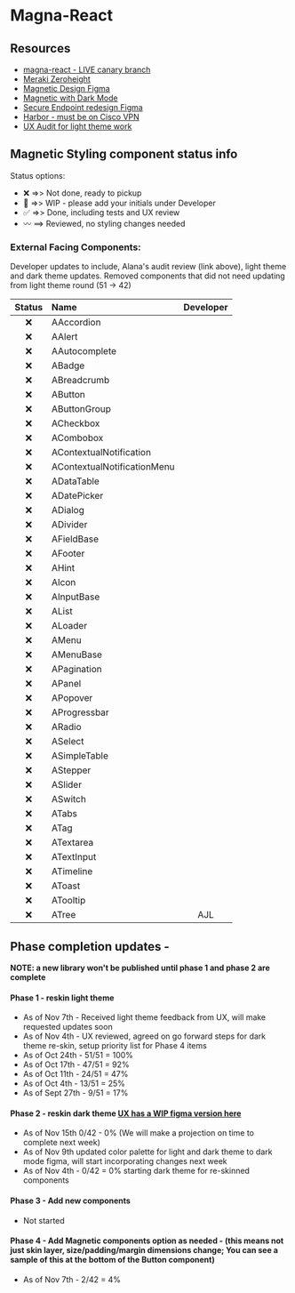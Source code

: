 # Magna-React

## Resources
- [magna-react - LIVE canary branch](https://magna-react.vercel.app/)
- [Meraki Zeroheight](https://zeroheight.com/0a43ab5cd)
- [Magnetic Design Figma](https://www.figma.com/file/oVZWatImEIbl1c8sjdGxi0/%F0%9F%A7%B2--Magnetic-Design-Library)
- [Magnetic with Dark Mode](https://www.figma.com/file/6ILKQfiWVH6yNzPFk9pkz4/%F0%9F%A7%B2--Magnetic-Design-Library%3A-Dark-Mode-%5BWiP%5D-(Copy)?node-id=33305%3A351330&t=50Z46vCCUI2GL5Wf-0)
- [Secure Endpoint redesign Figma](https://www.figma.com/file/lTNjbXom8zSLJljSVQ3083/Secure-Endpoint---Design-System-Audit-(EH)?node-id=0%3A1)
- [Harbor - must be on Cisco VPN](http://harbor.cisco.com/)
- [UX Audit for light theme work](https://www.figma.com/file/X0VO25Cldfla3alNh5nSU5/Magna---React-Audit?t=AU30g7XLW6QTFk5S-0)

## Magnetic Styling component status info
Status options:
 - :x: =>> Not done, ready to pickup
 - :construction: =>> WIP - please add your initials under Developer
 - :white_check_mark: =>> Done, including tests and UX review
 - :wavy_dash: ==> Reviewed, no styling changes needed

### External Facing Components:
Developer updates to include, Alana's audit review (link above), light theme and dark theme updates.
Removed components that did not need updating from light theme round (51 -> 42)

|     Status     | Name                          | Developer |
|:--------------:|:------------------------------|:---------:|
| :x: | AAccordion                    |           |
| :x: | AAlert                        |           |
| :x: | AAutocomplete                 |           |
| :x: | ABadge                        |           |
| :x: | ABreadcrumb                   |           |
| :x: | AButton                       |           |
| :x: | AButtonGroup                  |           |
| :x: | ACheckbox                     |           |
| :x: | ACombobox                     |           |
| :x: | AContextualNotification       |           |
| :x: | AContextualNotificationMenu   |           |
| :x: | ADataTable                    |           |
| :x: | ADatePicker                   |           |
| :x: | ADialog                       |           |
| :x: | ADivider                      |           |
| :x: | AFieldBase                    |           |
| :x: | AFooter                       |           |
| :x: | AHint                         |           |
| :x: | AIcon                         |           |
| :x: | AInputBase                    |           |
| :x: | AList                         |           |
| :x: | ALoader                       |           |
| :x: | AMenu                         |           |
| :x: | AMenuBase                     |           |
| :x: | APagination                   |           |
| :x: | APanel                        |           |
| :x: | APopover                      |           |
| :x: | AProgressbar                  |           |
| :x: | ARadio                        |           |
| :x: | ASelect                       |           |
| :x: | ASimpleTable                  |           |
| :x: | AStepper                      |           |
| :x: | ASlider                       |           |
| :x: | ASwitch                       |           |
| :x: | ATabs                         |           |
| :x: | ATag                          |           |
| :x: | ATextarea                     |           |
| :x: | ATextInput                    |           |
| :x: | ATimeline                     |           |
| :x: | AToast                        |           |
| :x: | ATooltip                      |           |
| :x: | ATree                         |    AJL    |


## Phase completion updates -
**NOTE: a new library won't be published until phase 1 and phase 2 are complete**

#### Phase 1 - reskin light theme
- As of Nov 7th - Received light theme feedback from UX, will make requested updates soon
- As of Nov 4th - UX reviewed, agreed on go forward steps for dark theme re-skin, setup priority list for Phase 4 items
- As of Oct 24th  - 51/51 = 100%
- As of Oct 17th  - 47/51 = 92%
- As of Oct 11th  - 24/51 = 47%
- As of Oct 4th   - 13/51 = 25%
- As of Sept 27th - 9/51  = 17%

#### Phase 2 - reskin dark theme [UX has a WIP figma version here](https://www.figma.com/file/oVZWatImEIbl1c8sjdGxi0/branch/yU3qYkj6T2kfN4XYtUkEeD/%F0%9F%A7%B2--Magnetic-Design-Library?node-id=33305%3A351330)
- As of Nov 15th 0/42 - 0% (We will make a projection on time to complete next week)
- As of Nov 9th updated color palette for light and dark theme to dark mode figma, will start incorporating changes next week
- As of Nov 4th - 0/42 = 0% starting dark theme for re-skinned components

#### Phase 3 - Add new components
- Not started

#### Phase 4 - Add Magnetic components option as needed - (this means not just skin layer, size/padding/margin dimensions change; You can see a sample of this at the bottom of the Button component)
- As of Nov 7th - 2/42 = 4%
